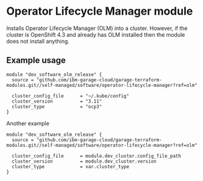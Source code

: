 # Operator Lifecycle Manager module

Installs Operator Lifecycle Manager (OLM) into a cluster. However, if the cluster is OpenShift 4.3
and already has OLM installed then the module does not install anything.

## Example usage

```hcl-terraform
module "dev_software_olm_release" {
  source = "github.com/ibm-garage-cloud/garage-terraform-modules.git//self-managed/software/operator-lifecycle-manager?ref=olm"

  cluster_config_file      = "~/.kube/config"
  cluster_version          = "3.11"
  cluster_type             = "ocp3"
}
```

Another example

```hcl-terraform
module "dev_software_olm_release" {
  source = "github.com/ibm-garage-cloud/garage-terraform-modules.git//self-managed/software/operator-lifecycle-manager?ref=olm"

  cluster_config_file      = module.dev_cluster.config_file_path
  cluster_version          = module.dev_cluster.version
  cluster_type             = var.cluster_type
}
```
